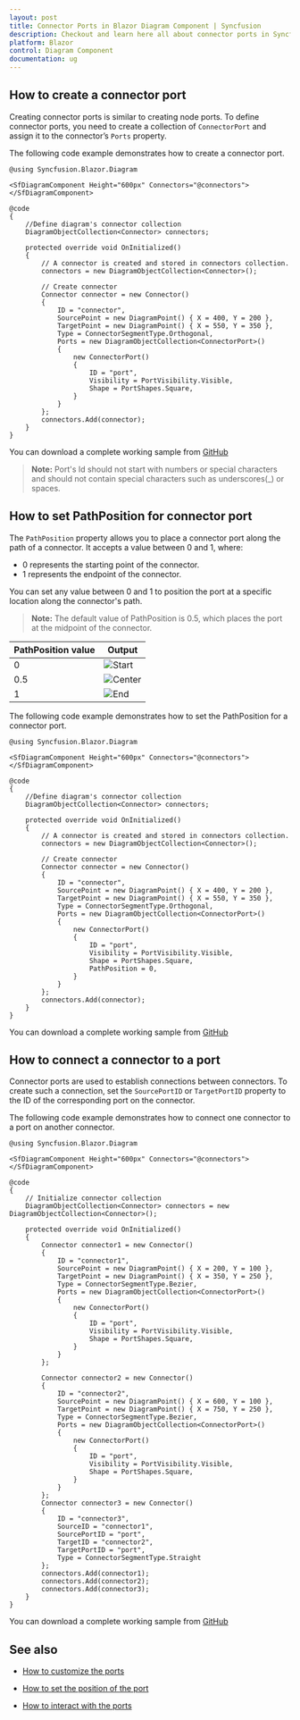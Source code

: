 ```yaml
---
layout: post
title: Connector Ports in Blazor Diagram Component | Syncfusion
description: Checkout and learn here all about connector ports in Syncfusion Blazor Diagram component and much more.
platform: Blazor
control: Diagram Component
documentation: ug
---
```


## How to create a connector port

Creating connector ports is similar to creating node ports. To define connector ports, you need to create a collection of `ConnectorPort` and assign it to the connector’s `Ports` property.

The following code example demonstrates how to create a connector port.

```cshtml
@using Syncfusion.Blazor.Diagram

<SfDiagramComponent Height="600px" Connectors="@connectors">
</SfDiagramComponent>

@code
{
    //Define diagram's connector collection
    DiagramObjectCollection<Connector> connectors;

    protected override void OnInitialized()
    {
        // A connector is created and stored in connectors collection.
        connectors = new DiagramObjectCollection<Connector>();

        // Create connector
        Connector connector = new Connector()
        {
            ID = "connector",
            SourcePoint = new DiagramPoint() { X = 400, Y = 200 },
            TargetPoint = new DiagramPoint() { X = 550, Y = 350 },
            Type = ConnectorSegmentType.Orthogonal,
            Ports = new DiagramObjectCollection<ConnectorPort>()
            {
                new ConnectorPort()
                {
                    ID = "port",
                    Visibility = PortVisibility.Visible,
                    Shape = PortShapes.Square,
                }
            }
        };
        connectors.Add(connector);
    }
}
```
You can download a complete working sample from [GitHub](https://github.com/SyncfusionExamples/Blazor-Diagram-Examples/tree/master/UG-Samples/Ports/ConnectorPort/CreateConnectorPorts)

>**Note:** Port's Id should not start with numbers or special characters and should not contain special characters such as underscores(_) or spaces.

## How to set PathPosition for connector port

The `PathPosition` property allows you to place a connector port along the path of a connector. It accepts a value between 0 and 1, where:

* 0 represents the starting point of the connector.
* 1 represents the endpoint of the connector.

You can set any value between 0 and 1 to position the port at a specific location along the connector's path.

>**Note:** The default value of PathPosition is 0.5, which places the port at the midpoint of the connector.

| PathPosition value | Output |
|---|---|
| 0 | ![Start](../images/ConnectorPort/ConnectorPortPathPosition0.png) |
| 0.5 | ![Center](../images/ConnectorPort/ConnectorPortDefault.png) |
| 1 | ![End](../images/ConnectorPort/ConnectorPortPathPosition1.png) |

The following code example demonstrates how to set the PathPosition for a connector port.

```cshtml
@using Syncfusion.Blazor.Diagram

<SfDiagramComponent Height="600px" Connectors="@connectors">
</SfDiagramComponent>

@code
{
    //Define diagram's connector collection
    DiagramObjectCollection<Connector> connectors;

    protected override void OnInitialized()
    {
        // A connector is created and stored in connectors collection.
        connectors = new DiagramObjectCollection<Connector>();

        // Create connector
        Connector connector = new Connector()
        {
            ID = "connector",
            SourcePoint = new DiagramPoint() { X = 400, Y = 200 },
            TargetPoint = new DiagramPoint() { X = 550, Y = 350 },
            Type = ConnectorSegmentType.Orthogonal,
            Ports = new DiagramObjectCollection<ConnectorPort>()
            {
                new ConnectorPort()
                {
                    ID = "port",
                    Visibility = PortVisibility.Visible,
                    Shape = PortShapes.Square,
                    PathPosition = 0,
                }
            }
        };
        connectors.Add(connector);
    }
}
```
You can download a complete working sample from [GitHub](https://github.com/SyncfusionExamples/Blazor-Diagram-Examples/tree/master/UG-Samples/Ports/ConnectorPort/ConnectorPortPathPosition)

## How to connect a connector to a port

Connector ports are used to establish connections between connectors. To create such a connection, set the `SourcePortID` or `TargetPortID` property to the ID of the corresponding port on the connector.

The following code example demonstrates how to connect one connector to a port on another connector.

```cshtml
@using Syncfusion.Blazor.Diagram

<SfDiagramComponent Height="600px" Connectors="@connectors">
</SfDiagramComponent>

@code
{
    // Initialize connector collection
    DiagramObjectCollection<Connector> connectors = new DiagramObjectCollection<Connector>();

    protected override void OnInitialized()
    {
        Connector connector1 = new Connector()
        {
            ID = "connector1",
            SourcePoint = new DiagramPoint() { X = 200, Y = 100 },
            TargetPoint = new DiagramPoint() { X = 350, Y = 250 },
            Type = ConnectorSegmentType.Bezier,
            Ports = new DiagramObjectCollection<ConnectorPort>()
            {
                new ConnectorPort()
                {
                    ID = "port",
                    Visibility = PortVisibility.Visible,
                    Shape = PortShapes.Square,
                }
            }
        };

        Connector connector2 = new Connector()
        {
            ID = "connector2",
            SourcePoint = new DiagramPoint() { X = 600, Y = 100 },
            TargetPoint = new DiagramPoint() { X = 750, Y = 250 },
            Type = ConnectorSegmentType.Bezier,
            Ports = new DiagramObjectCollection<ConnectorPort>()
            {
                new ConnectorPort()
                {
                    ID = "port",
                    Visibility = PortVisibility.Visible,
                    Shape = PortShapes.Square,
                }
            }
        };
        Connector connector3 = new Connector()
        {
            ID = "connector3",
            SourceID = "connector1",
            SourcePortID = "port",
            TargetID = "connector2",
            TargetPortID = "port",
            Type = ConnectorSegmentType.Straight
        };
        connectors.Add(connector1);
        connectors.Add(connector2);
        connectors.Add(connector3);
    }
}
```
You can download a complete working sample from [GitHub](https://github.com/SyncfusionExamples/Blazor-Diagram-Examples/tree/master/UG-Samples/Ports/ConnectorPort/ConnectorPortConnection)

## See also

* [How to customize the ports](./appearance.md)

* [How to set the position of the port](./positioning.md)

* [How to interact with the ports](./interaction.md)